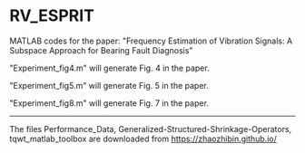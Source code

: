 # RV_ESPRIT
MATLAB codes for the paper: "Frequency Estimation of Vibration Signals: A Subspace Approach for Bearing Fault Diagnosis"

"Experiment_fig4.m" will generate Fig. 4 in the paper.

"Experiment_fig5.m" will generate Fig. 5 in the paper.
 
"Experiment_fig8.m" will generate Fig. 7 in the paper.

---------------------------
The files Performance_Data, Generalized-Structured-Shrinkage-Operators, tqwt_matlab_toolbox are downloaded from https://zhaozhibin.github.io/
